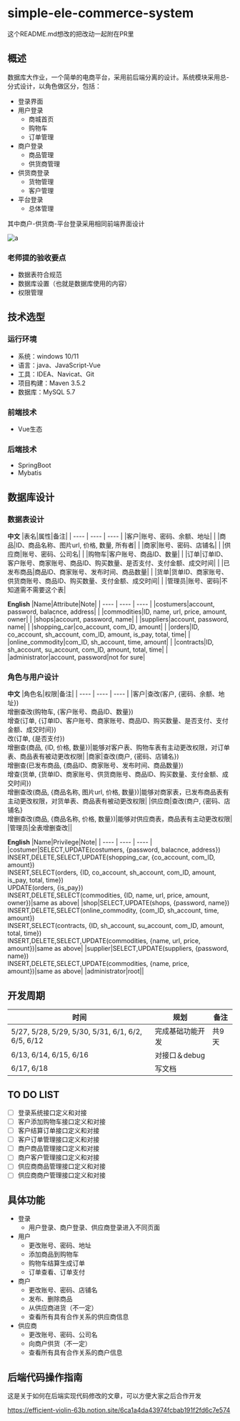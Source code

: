 # simple-ele-commerce-system

这个README.md想改的把改动一起附在PR里

## 概述

数据库大作业，一个简单的电商平台，采用前后端分离的设计。系统模块采用总-分式设计，以角色做区分，包括：

* 登录界面
* 用户登录
  * 商城首页
  * 购物车
  * 订单管理
* 商户登录
  * 商品管理
  * 供货商管理
* 供货商登录
  * 货物管理
  * 客户管理
* 平台登录
  * 总体管理

其中商户-供货商-平台登录采用相同前端界面设计

![a](http://pic.netpunk.space/images/2022/05/27/20220527145741.png)

### 老师提的验收要点

* 数据表符合规范
* 数据库设置（也就是数据库使用的内容）
* 权限管理

## 技术选型

### 运行环境

* 系统：windows 10/11
* 语言：java、JavaScript-Vue
* 工具：IDEA、Navicat、Git
* 项目构建：Maven 3.5.2
* 数据库：MySQL 5.7

### 前端技术

* Vue生态

### 后端技术

* SpringBoot
* Mybatis

## 数据库设计

### 数据表设计

**中文**
|表名|属性|备注|
| ---- | ---- | ---- |
|客户|账号、密码、余额、地址|      |
|商品|ID、商品名称、图片url, 价格, 数量, 所有者|      |
|商家|账号、密码、店铺名|      |
|供应商|账号、密码、公司名|      |
|购物车|客户账号、商品ID、数量|      |
|订单|订单ID、客户账号、商家账号、商品ID、购买数量、是否支付、支付金额、成交时间|      |
|已发布商品|商品ID、商家账号、发布时间、商品数量|      |
|货单|货单ID、商家账号、供货商账号、商品ID、购买数量、支付金额、成交时间|      |
|管理员|账号、密码|不知道需不需要这个表|

**English**
|Name|Attribute|Note|
| ---- | ---- | ---- |
|costumers|account, password, balacnce, address|      |
|commodities|ID, name, url, price, amount, owner|      |
|shops|account, password, name|      |
|suppliers|account, password, name|      |
|shopping_car|co_account, com_ID, amount|      |
|orders|ID, co_account, sh_account, com_ID, amount, is_pay, total, time|      |
|online_commodity|com_ID, sh_account, time, amount|      |
|contracts|ID, sh_account, su_account, com_ID, amount, total, time|      |
|administrator|account, password|not for sure|

### 角色与用户设计

**中文**
|角色名|权限|备注|
| ---- | ---- | ---- |
|客户|查改(客户, {密码、余额、地址})</br>增删查改(购物车, {客户账号、商品ID、数量})</br>增查(订单, {订单ID、客户账号、商家账号、商品ID、购买数量、是否支付、支付金额、成交时间})</br>改(订单, {是否支付})</br>增删查(商品, {ID, 价格, 数量})|能够对客户表、购物车表有主动更改权限，对订单表、商品表有被动更改权限|
|商家|查改(商户, {密码、店铺名})</br>增删查(已发布商品, {商品ID、商家账号、发布时间、商品数量})</br>增查(货单, {货单ID、商家账号、供货商账号、商品ID、购买数量、支付金额、成交时间})</br>增删查改(商品, {商品名称, 图片url, 价格, 数量})|能够对商家表，已发布商品表有主动更改权限，对货单表、商品表有被动更改权限|
|供应商|查改(商户, {密码、店铺名}</br>增删查改(商品, {商品名称, 价格, 数量})|能够对供应商表，商品表有主动更改权限|
|管理员|全表增删查改||

**English**
|Name|Privilege|Note|
| ---- | ---- | ---- |
|costumer|SELECT,UPDATE(costumers, {password, balacnce, address})</br>INSERT,DELETE,SELECT,UPDATE(shopping_car, {co_account, com_ID, amount})</br>INSERT,SELECT(orders, {ID, co_account, sh_account, com_ID, amount, is_pay, total, time})</br>UPDATE(orders, {is_pay})</br>INSERT,DELETE,SELECT(commodities, {ID, name, url, price, amount, owner})|same as above|
|shop|SELECT,UPDATE(shops, {password, name})</br>INSERT,DELETE,SELECT(online_commodity, {com_ID, sh_account, time, amount})</br>INSERT,SELECT(contracts, {ID, sh_account, su_account, com_ID, amount, total, time})</br>INSERT,DELETE,SELECT,UPDATE(commodities, {name, url, price, amount})|same as above|
|supplier|SELECT,UPDATE(suppliers, {password, name})</br>INSERT,DELETE,SELECT,UPDATE(commodities, {name, price, amount})|same as above|
|administrator|root||

## 开发周期

|时间|规划|备注|
| ---- | ---- | ---- |
|5/27, 5/28, 5/29, 5/30, 5/31, 6/1, 6/2, 6/5, 6/12|完成基础功能开发|共9天|
|6/13, 6/14, 6/15, 6/16|对接口＆debug|      |
|6/17, 6/18|写文档|      |

## TO DO LIST

- [ ] 登录系统接口定义和对接
- [ ] 客户添加购物车接口定义和对接
- [ ] 客户结算订单接口定义和对接
- [ ] 客户订单管理接口定义和对接
- [ ] 商户商品管理接口定义和对接
- [ ] 商户客户管理接口定义和对接
- [ ] 供应商商品管理接口定义和对接
- [ ] 供应商商户管理接口定义和对接

## 具体功能

* 登录
  * 用户登录、商户登录、供应商登录进入不同页面
* 用户
  * 更改账号、密码、地址
  * 添加商品到购物车
  * 购物车结算生成订单
  * 订单查看、订单支付
* 商户
  * 更改账号、密码、店铺名
  * 发布、删除商品
  * 从供应商进货（不一定）
  * 查看所有具有合作关系的供应商信息
* 供应商
  * 更改账号、密码、公司名
  * 向商户供货（不一定）
  * 查看所有具有合作关系的商户信息



## 后端代码操作指南

这是关于如何在后端实现代码修改的文章，可以方便大家之后合作开发

https://efficient-violin-63b.notion.site/6ca1a4da43974fcbab191f2fd6c7e574



